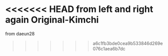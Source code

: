 <<<<<<< HEAD
from left and right again
Original-Kimchi
=======
from daeun28
>>>>>>> a6c1fb3bde0cea9b533846d269e076c1aea6b7dc
